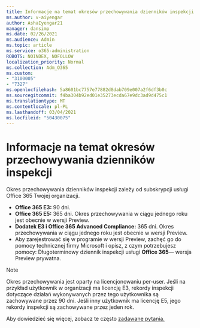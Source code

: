 ```yaml
---
title: Informacje na temat okresów przechowywania dzienników inspekcji
ms.author: v-aiyengar
author: AshaIyengar21
manager: dansimp
ms.date: 02/26/2021
ms.audience: Admin
ms.topic: article
ms.service: o365-administration
ROBOTS: NOINDEX, NOFOLLOW
localization_priority: Normal
ms.collection: Adm_O365
ms.custom:
- "3100005"
- "7327"
ms.openlocfilehash: 5a8601bc7757e77882d8dab709e007a2f6df3b0c
ms.sourcegitcommit: f4ba304b92ed01e35273ecda67e9dc3ad9d475c1
ms.translationtype: MT
ms.contentlocale: pl-PL
ms.lasthandoff: 03/04/2021
ms.locfileid: "50430075"
---
```

# <a name="about-audit-logs-retention-periods"></a>Informacje na temat okresów przechowywania dzienników inspekcji

Okres przechowywania dzienników inspekcji zależy od subskrypcji usługi Office 365 Twojej organizacji.

- **Office 365 E3:** 90 dni.
- **Office 365 E5:** 365 dni. Okres przechowywania w ciągu jednego roku jest obecnie w wersji Preview.
- **Dodatek E3 i Office 365 Advanced Compliance:** 365 dni. Okres przechowywania w ciągu jednego roku jest obecnie w wersji Preview.
- Aby zarejestrować się w programie w wersji Preview, zachęć go do pomocy technicznej firmy Microsoft i opisz, z czym potrzebujesz pomocy: Długoterminowy dziennik inspekcji usługi **Office 365**— wersja Preview prywatna.
> [!NOTE]
> Okres przechowywania jest oparty na licencjonowaniu per-user. Jeśli na przykład użytkownik w organizacji ma licencję E3, rekordy inspekcji dotyczące działań wykonywanych przez tego użytkownika są zachowywane przez 90 dni. Jeśli inny użytkownik ma licencję E5, jego rekordy inspekcji są zachowywane przez jeden rok.

Aby dowiedzieć się więcej, zobacz te często [zadawane pytania.](https://go.microsoft.com/fwlink/?linkid=2115336)